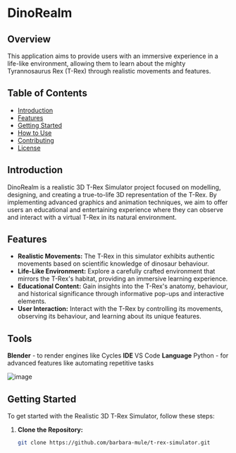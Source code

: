 # DinoRealm

## Overview
This application aims to provide users with an immersive experience in a life-like environment, allowing them to learn about the mighty Tyrannosaurus Rex (T-Rex) through realistic movements and features.

## Table of Contents

- [Introduction](#introduction)
- [Features](#features)
- [Getting Started](#getting-started)
- [How to Use](#how-to-use)
- [Contributing](#contributing)
- [License](#license)

## Introduction

DinoRealm is a realistic 3D T-Rex Simulator project focused on modelling, designing, and creating a true-to-life 3D representation of the T-Rex. By implementing advanced graphics and animation techniques, we aim to offer users an educational and entertaining experience where they can observe and interact with a virtual T-Rex in its natural environment.

## Features

- **Realistic Movements:** The T-Rex in this simulator exhibits authentic movements based on scientific knowledge of dinosaur behaviour.
- **Life-Like Environment:** Explore a carefully crafted environment that mirrors the T-Rex's habitat, providing an immersive learning experience.
- **Educational Content:** Gain insights into the T-Rex's anatomy, behaviour, and historical significance through informative pop-ups and interactive elements.
- **User Interaction:** Interact with the T-Rex by controlling its movements, observing its behaviour, and learning about its unique features.


## Tools
**Blender** - to render engines like Cycles 
**IDE**
VS Code
**Language**
Python - for advanced features like automating repetitive tasks

![image](https://github.com/Barbara-Mule/dinorealm/assets/114791850/8fe96c3b-0f31-401a-920b-ee80eb228188)


## Getting Started

To get started with the Realistic 3D T-Rex Simulator, follow these steps:

1. **Clone the Repository:**
   ```bash
   git clone https://github.com/barbara-mule/t-rex-simulator.git

